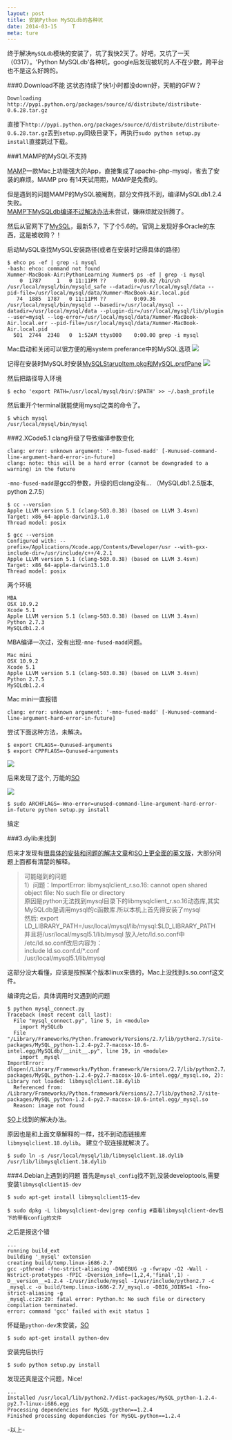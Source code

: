 ```yaml
---
layout: post
title: 安装Python MySQLdb的各种坑
date: 2014-03-15     T
meta: ture
---
```


终于解决`MySQLdb`模块的安装了，坑了我快2天了。好吧，又坑了一天（0317）。'Python MySQLdb'各种坑，google后发现被坑的人不在少数，跨平台也不是这么好跨的。

###0.Download不能
这状态持续了快1小时都没down好，天朝的GFW？

```
Downloading http://pypi.python.org/packages/source/d/distribute/distribute-0.6.28.tar.gz
```

直接下`http://pypi.python.org/packages/source/d/distribute/distribute-0.6.28.tar.gz`丢到`setup.py`同级目录下，再执行`sudo python setup.py install`直接跳过下载。

###1.MAMP的MySQL不支持

[MAMP](http://www.mamp.info/)一款Mac上功能强大的App，直接集成了apache-php-mysql，省去了安装的麻烦。MAMP pro 有14天试用期，MAMP是免费的。  

但是遇到的问题MAMP的MySQL被阉割，部分文件找不到，编译MySQLdb1.2.4失败。  
[MAMP下MySQLdb编译不过解决办法](http://dreamconception.com/tech/how-to-install-mysqldb-mysql-python-on-mamp/)未尝试，嫌麻烦就没折腾了。

然后从官网下了[MySQL](http://dev.mysql.com/downloads/mysql/5.6.html)，最新5.7，下了个5.6的。官网上发现好多Oracle的东西，这是被收购？！

启动MySQL查找MySQL安装路径(或者在安装时记得具体的路径)

```
$ ehco ps -ef | grep -i mysql
-bash: ehco: command not found
Xummer-MacBook-Air:PythonLearning Xummer$ ps -ef | grep -i mysql
    0  1787     1   0 11:11PM ??         0:00.02 /bin/sh /usr/local/mysql/bin/mysqld_safe --datadir=/usr/local/mysql/data --pid-file=/usr/local/mysql/data/Xummer-MacBook-Air.local.pid
   74  1885  1787   0 11:11PM ??         0:09.36 /usr/local/mysql/bin/mysqld --basedir=/usr/local/mysql --datadir=/usr/local/mysql/data --plugin-dir=/usr/local/mysql/lib/plugin --user=mysql --log-error=/usr/local/mysql/data/Xummer-MacBook-Air.local.err --pid-file=/usr/local/mysql/data/Xummer-MacBook-Air.local.pid
  501  2744  2348   0  1:52AM ttys000    0:00.00 grep -i mysql
```
Mac启动和关闭可以很方便的用system preferance中的MySQL选项
![](../images/blog-images/2014-03-15/system_preference.png)

记得在安装时MySQL时安装[MySQLStarupItem.pkg和MySQL.prefPane](http://dev.mysql.com/doc/refman/5.1/en/macosx-installation-prefpane.html)
![](../images/blog-images/2014-03-15/mysql_setup.png)

然后把路径导入环境

```
$ echo 'export PATH=/usr/local/mysql/bin/:$PATH' >> ~/.bash_profile
```
然后重开个terminal就能使用mysql之类的命令了。

```
$ which mysql
/usr/local/mysql/bin/mysql
```

###2.XCode5.1 clang升级了导致编译参数变化
```
clang: error: unknown argument: '-mno-fused-madd' [-Wunused-command-line-argument-hard-error-in-future]
clang: note: this will be a hard error (cannot be downgraded to a warning) in the future
```
`-mno-fused-madd`是gcc的参数，升级的后clang没有... （MySQLdb1.2.5版本, python 2.7.5）

```
$ cc --version
Apple LLVM version 5.1 (clang-503.0.38) (based on LLVM 3.4svn)
Target: x86_64-apple-darwin13.1.0
Thread model: posix

$ gcc --version
Configured with: --prefix=/Applications/Xcode.app/Contents/Developer/usr --with-gxx-include-dir=/usr/include/c++/4.2.1
Apple LLVM version 5.1 (clang-503.0.38) (based on LLVM 3.4svn)
Target: x86_64-apple-darwin13.1.0
Thread model: posix
```

两个环境

```
MBA
OSX 10.9.2
Xcode 5.1
Apple LLVM version 5.1 (clang-503.0.38) (based on LLVM 3.4svn)
Python 2.7.3
MySQLdb1.2.4 
```
MBA编译一次过，没有出现`-mno-fused-madd`问题。

```
Mac mini
OSX 10.9.2
Xcode 5.1
Apple LLVM version 5.1 (clang-503.0.38) (based on LLVM 3.4svn)
Python 2.7.5
MySQLdb1.2.4 
```
Mac mini一直报错 

```
clang: error: unknown argument: '-mno-fused-madd' [-Wunused-command-line-argument-hard-error-in-future]
```


尝试下面这种方法，未解决。

```
$ export CFLAGS=-Qunused-arguments
$ export CPPFLAGS=-Qunused-arguments
```
![](../images/blog-images/2014-03-15/so_clang5.1.png)

后来发现了这个, 万能的[SO](http://stackoverflow.com/questions/22312583/cant-install-mysql-gem-on-os-x)

![](../images/blog-images/2014-03-15/so_clang5.1_2.png)

```
$ sudo ARCHFLAGS=-Wno-error=unused-command-line-argument-hard-error-in-future python setup.py install
```
搞定


###3.dylib未找到

后来才发现有[很具体的安装和问题的解决文章](http://blog.chinaunix.net/uid-8487640-id-3183185.html)和[SO上更全面的英文版](http://stackoverflow.com/questions/1448429/how-to-install-mysqldb-python-data-access-library-to-mysql-on-mac-os-x)，大部分问题上面都有清楚的解释。

>可能碰到的问题  
1）问题：ImportError: libmysqlclient_r.so.16: cannot open shared object file: No such file or directory  
原因是python无法找到mysql目录下的libmysqlclient_r.so.16动态库,其实MySQLdb是调用mysql的c函数库.所以本机上首先得安装了mysql  
然后: export LD_LIBRARY_PATH=/usr/local/mysql/lib/mysql:$LD_LIBRARY_PATH  
并且将/usr/local/mysql5.1/lib/mysql 放入/etc/ld.so.conf中  
/etc/ld.so.conf改后内容为：  
include ld.so.conf.d/*.conf  
/usr/local/mysql5.1/lib/mysql

这部分没大看懂，应该是按照某个版本linux来做的，Mac上没找到ls.so.conf这文件。

编译完之后，具体调用时又遇到的问题

```
$ python mysql_connect.py 
Traceback (most recent call last):
  File "mysql_connect.py", line 5, in <module>
    import MySQLdb
  File "/Library/Frameworks/Python.framework/Versions/2.7/lib/python2.7/site-packages/MySQL_python-1.2.4-py2.7-macosx-10.6-intel.egg/MySQLdb/__init__.py", line 19, in <module>
    import _mysql
ImportError: dlopen(/Library/Frameworks/Python.framework/Versions/2.7/lib/python2.7/site-packages/MySQL_python-1.2.4-py2.7-macosx-10.6-intel.egg/_mysql.so, 2): Library not loaded: libmysqlclient.18.dylib
  Referenced from: /Library/Frameworks/Python.framework/Versions/2.7/lib/python2.7/site-packages/MySQL_python-1.2.4-py2.7-macosx-10.6-intel.egg/_mysql.so
  Reason: image not found
```

[SO](http://stackoverflow.com/questions/6383310/python-mysqldb-library-not-loaded-libmysqlclient-18-dylib)上找到的解决办法。

原因也是和上面文章解释的一样，找不到动态链接库 `libmysqlclient.18.dylib`。
建立个软连接就解决了。

```
$ sudo ln -s /usr/local/mysql/lib/libmysqlclient.18.dylib /usr/lib/libmysqlclient.18.dylib
```

###4.Debian上遇到的问题
首先是`mysql_config`找不到,没装developtools,需要安装`libmysqlclient15-dev`

```
$ sudo apt-get install libmysqlclient15-dev
```

```
$ sudo dpkg -L libmysqlclient-dev|grep config #查看libmysqlclient-dev包下的带有config的文件
```
之后是报这个错

```
...
running build_ext
building '_mysql' extension
creating build/temp.linux-i686-2.7
gcc -pthread -fno-strict-aliasing -DNDEBUG -g -fwrapv -O2 -Wall -Wstrict-prototypes -fPIC -Dversion_info=(1,2,4,'final',1) -D__version__=1.2.4 -I/usr/include/mysql -I/usr/include/python2.7 -c _mysql.c -o build/temp.linux-i686-2.7/_mysql.o -DBIG_JOINS=1 -fno-strict-aliasing -g
_mysql.c:29:20: fatal error: Python.h: No such file or directory
compilation terminated.
error: command 'gcc' failed with exit status 1
```

怀疑是`python-dev`未安装，[SO](http://stackoverflow.com/questions/7475223/mysql-config-not-found-when-installing-mysqldb-python-interface)

```
$ sudo apt-get install python-dev 
```

安装完后执行

```
$ sudo python setup.py install  
```
发现还真是这个问题，Nice!

```
...
Installed /usr/local/lib/python2.7/dist-packages/MySQL_python-1.2.4-py2.7-linux-i686.egg
Processing dependencies for MySQL-python==1.2.4
Finished processing dependencies for MySQL-python==1.2.4
```

-以上-
